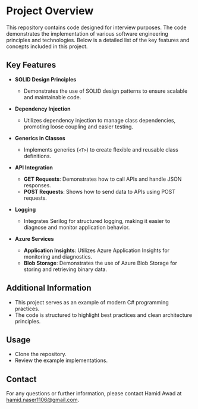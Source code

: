 # Project Overview

This repository contains code designed for interview purposes. The code demonstrates the implementation of various software engineering principles and technologies. 
Below is a detailed list of the key features and concepts included in this project.

## Key Features

- **SOLID Design Principles**
  - Demonstrates the use of SOLID design patterns to ensure scalable and maintainable code.
  
- **Dependency Injection**
  - Utilizes dependency injection to manage class dependencies, promoting loose coupling and easier testing.

- **Generics in Classes**
  - Implements generics (`<T>`) to create flexible and reusable class definitions.

- **API Integration**
  - **GET Requests**: Demonstrates how to call APIs and handle JSON responses.
  - **POST Requests**: Shows how to send data to APIs using POST requests.

- **Logging**
  - Integrates Serilog for structured logging, making it easier to diagnose and monitor application behavior.

- **Azure Services**
  - **Application Insights**: Utilizes Azure Application Insights for monitoring and diagnostics.
  - **Blob Storage**: Demonstrates the use of Azure Blob Storage for storing and retrieving binary data.

## Additional Information

- This project serves as an example of modern C# programming practices.
- The code is structured to highlight best practices and clean architecture principles.

## Usage

- Clone the repository.
- Review the example implementations.

## Contact

For any questions or further information, please contact Hamid Awad at hamid.naser1106@gmail.com.
